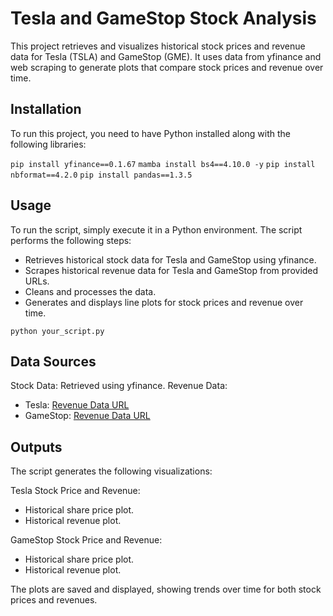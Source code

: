 
# Tesla and GameStop Stock Analysis

This project retrieves and visualizes historical stock prices and revenue data for Tesla (TSLA) and GameStop (GME). It uses data from yfinance and web scraping to generate plots that compare stock prices and revenue over time.

## Installation

To run this project, you need to have Python installed along with the following libraries:

`pip install yfinance==0.1.67`
`mamba install bs4==4.10.0 -y`
`pip install nbformat==4.2.0`
`pip install pandas==1.3.5`

## Usage

To run the script, simply execute it in a Python environment. The script performs the following steps:

- Retrieves historical stock data for Tesla and GameStop using yfinance.
- Scrapes historical revenue data for Tesla and GameStop from provided URLs.
- Cleans and processes the data.
- Generates and displays line plots for stock prices and revenue over time.

`python your_script.py`

## Data Sources

Stock Data: Retrieved using yfinance.
Revenue Data:
- Tesla: [Revenue Data URL](https://cf-courses-data.s3.us.cloud-object-storage.appdomain.cloud/IBMDeveloperSkillsNetwork-PY0220EN-SkillsNetwork/labs/project/revenue.htm)
- GameStop: [Revenue Data URL](https://cf-courses-data.s3.us.cloud-object-storage.appdomain.cloud/IBMDeveloperSkillsNetwork-PY0220EN-SkillsNetwork/labs/project/stock.html)

## Outputs

The script generates the following visualizations:

Tesla Stock Price and Revenue:

- Historical share price plot.
- Historical revenue plot.

GameStop Stock Price and Revenue:

- Historical share price plot.
- Historical revenue plot.

The plots are saved and displayed, showing trends over time for both stock prices and revenues.

